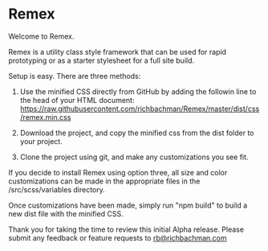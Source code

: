 # Remex

Welcome to Remex.

Remex is a utility class style framework that can be used for rapid prototyping or as a starter stylesheet for a full site build.

Setup is easy. There are three methods:

1. Use the minified CSS directly from GitHub by adding the followin line to the head of your HTML document: https://raw.githubusercontent.com/richbachman/Remex/master/dist/css/remex.min.css

2. Download the project, and copy the minified css from the dist folder to your project.

3. Clone the project using git, and make any customizations you see fit.

If you decide to install Remex using option three, all size and color customizations can be made in the appropriate files in the /src/scss/variables directory.

Once customizations have been made, simply run "npm build" to build a new dist file with the minified CSS.

Thank you for taking the time to review this initial Alpha release. Please submit any feedback or feature requests to rb@richbachman.com